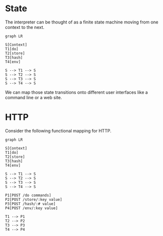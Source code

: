# State

The interpreter can be thought of as a finite state machine moving from one
context to the next.

```mermaid
graph LR

S[Context]
T1[do]
T2[store]
T3[hash]
T4[env]

S --> T1 --> S
S --> T2 --> S
S --> T3 --> S
S --> T4 --> S
```

We can map those state transitions onto different user interfaces 
like a command line or a web site.

# HTTP

Consider the following functional mapping for HTTP.

```mermaid
graph LR

S[Context]
T1[do]
T2[store]
T3[hash]
T4[env]

S --> T1 --> S
S --> T2 --> S
S --> T3 --> S
S --> T4 --> S

P1[POST /do commands]
P2[POST /store/:key value]
P3[POST /hash/:# value]
P4[POST /env/:key value]

T1 --> P1
T2 --> P2
T3 --> P3
T4 --> P4
```
